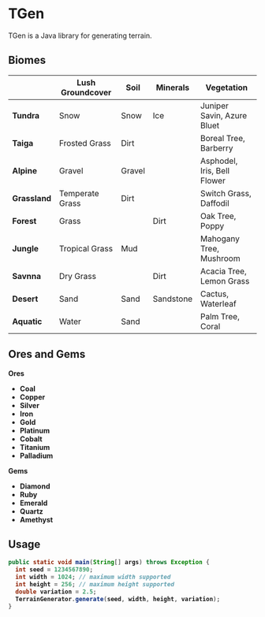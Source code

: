 # TGen
TGen is a Java library for generating terrain.

## Biomes
|  | Lush Groundcover | Soil | Minerals | Vegetation |
|-----|-----|-----|-----|-----|
| <b>Tundra<b> | Snow | Snow | Ice | Juniper Savin, Azure Bluet |
| <b>Taiga<b> | Frosted Grass | Dirt |  | Boreal Tree, Barberry |
| <b>Alpine<b> | Gravel | Gravel |  | Asphodel, Iris, Bell Flower |
| <b>Grassland<b> | Temperate Grass | Dirt |  | Switch Grass, Daffodil |
| <b>Forest<b> | Grass |  | Dirt | Oak Tree, Poppy |
| <b>Jungle<b> | Tropical Grass | Mud |  | Mahogany Tree, Mushroom |
| <b>Savnna<b> | Dry Grass |  | Dirt | Acacia Tree, Lemon Grass |
| <b>Desert<b> | Sand | Sand | Sandstone | Cactus, Waterleaf |
| <b>Aquatic<b> | Water | Sand |  | Palm Tree, Coral |

## Ores and Gems
 <b>Ores<b>
- Coal
- Copper
- Silver
- Iron
- Gold
- Platinum
- Cobalt
- Titanium
- Palladium

<b>Gems<b>
- Diamond
- Ruby
- Emerald
- Quartz
- Amethyst

## Usage
```java
public static void main(String[] args) throws Exception {
  int seed = 1234567890;
  int width = 1024; // maximum width supported
  int height = 256; // maximum height supported
  double variation = 2.5;
  TerrainGenerator.generate(seed, width, height, variation);
}
```

